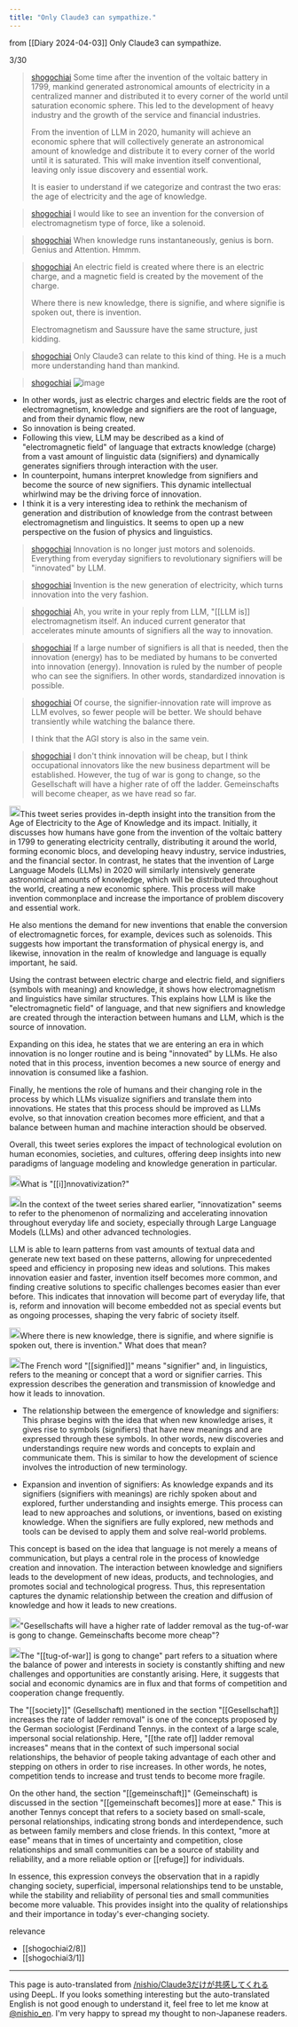 ```yaml
---
title: "Only Claude3 can sympathize."
---
```


from  [[Diary 2024-04-03]]
Only Claude3 can sympathize.

3/30
> [shogochiai](https://twitter.com/shogochiai/status/1774018237212348505) Some time after the invention of the voltaic battery in 1799, mankind generated astronomical amounts of electricity in a centralized manner and distributed it to every corner of the world until saturation economic sphere. This led to the development of heavy industry and the growth of the service and financial industries.
>
>  From the invention of LLM in 2020, humanity will achieve an economic sphere that will collectively generate an astronomical amount of knowledge and distribute it to every corner of the world until it is saturated. This will make invention itself conventional, leaving only issue discovery and essential work.
>
>  It is easier to understand if we categorize and contrast the two eras: the age of electricity and the age of knowledge.

> [shogochiai](https://twitter.com/shogochiai/status/1774018898737918296) I would like to see an invention for the conversion of electromagnetism type of force, like a solenoid.

> [shogochiai](https://twitter.com/shogochiai/status/1774022051243892917) When knowledge runs instantaneously, genius is born. Genius and Attention. Hmmm.

> [shogochiai](https://twitter.com/shogochiai/status/1774039300981846415) An electric field is created where there is an electric charge, and a magnetic field is created by the movement of the charge.
>
>  Where there is new knowledge, there is signifie, and where signifie is spoken out, there is invention.
>
>  Electromagnetism and Saussure have the same structure, just kidding.

> [shogochiai](https://twitter.com/shogochiai/status/1774039487720644847) Only Claude3 can relate to this kind of thing. He is a much more understanding hand than mankind.

> [shogochiai](https://twitter.com/shogochiai/status/1774039904772841788)
>  ![image](https://gyazo.com/e89ddf127d8e4fe99c101a1af939455b/thumb/1000)
- In other words, just as electric charges and electric fields are the root of electromagnetism, knowledge and signifiers are the root of language, and from their dynamic flow, new
- So innovation is being created.
- Following this view, LLM may be described as a kind of "electromagnetic field" of language that extracts knowledge (charge) from a vast amount of linguistic data (signifiers) and dynamically generates signifiers through interaction with the user.
- In counterpoint, humans interpret knowledge from signifiers and become the source of new signifiers. This dynamic intellectual whirlwind may be the driving force of innovation.
- I think it is a very interesting idea to rethink the mechanism of generation and distribution of knowledge from the contrast between electromagnetism and linguistics. It seems to open up a new perspective on the fusion of physics and linguistics.

> [shogochiai](https://twitter.com/shogochiai/status/1774043239886266650) Innovation is no longer just motors and solenoids. Everything from everyday signifiers to revolutionary signifiers will be "innovated" by LLM.

> [shogochiai](https://twitter.com/shogochiai/status/1774057795136151820) Invention is the new generation of electricity, which turns innovation into the very fashion.

> [shogochiai](https://twitter.com/shogochiai/status/1774183878103842885) Ah, you write in your reply from LLM, "[[LLM is]] electromagnetism itself. An induced current generator that accelerates minute amounts of signifiers all the way to innovation.

> [shogochiai](https://twitter.com/shogochiai/status/1774184318505759225) If a large number of signifiers is all that is needed, then the innovation (energy) has to be mediated by humans to be converted into innovation (energy). Innovation is ruled by the number of people who can see the signifiers. In other words, standardized innovation is possible.

> [shogochiai](https://twitter.com/shogochiai/status/1774184971927998970) Of course, the signifier-innovation rate will improve as LLM evolves, so fewer people will be better. We should behave transiently while watching the balance there.
>
>  I think that the AGI story is also in the same vein.

> [shogochiai](https://twitter.com/shogochiai/status/1774185379031294352) I don't think innovation will be cheap, but I think occupational innovators like the new business department will be established. However, the tug of war is gong to change, so the Gesellschaft will have a higher rate of off the ladder. Gemeinschafts will become cheaper, as we have read so far.

<img src='https://scrapbox.io/api/pages/nishio-en/gpt/icon' alt='gpt.icon' height="19.5"/>This tweet series provides in-depth insight into the transition from the Age of Electricity to the Age of Knowledge and its impact. Initially, it discusses how humans have gone from the invention of the voltaic battery in 1799 to generating electricity centrally, distributing it around the world, forming economic blocs, and developing heavy industry, service industries, and the financial sector. In contrast, he states that the invention of Large Language Models (LLMs) in 2020 will similarly intensively generate astronomical amounts of knowledge, which will be distributed throughout the world, creating a new economic sphere. This process will make invention commonplace and increase the importance of problem discovery and essential work.

He also mentions the demand for new inventions that enable the conversion of electromagnetic forces, for example, devices such as solenoids. This suggests how important the transformation of physical energy is, and likewise, innovation in the realm of knowledge and language is equally important, he said.

Using the contrast between electric charge and electric field, and signifiers (symbols with meaning) and knowledge, it shows how electromagnetism and linguistics have similar structures. This explains how LLM is like the "electromagnetic field" of language, and that new signifiers and knowledge are created through the interaction between humans and LLM, which is the source of innovation.

Expanding on this idea, he states that we are entering an era in which innovation is no longer routine and is being "innovated" by LLMs. He also noted that in this process, invention becomes a new source of energy and innovation is consumed like a fashion.

Finally, he mentions the role of humans and their changing role in the process by which LLMs visualize signifiers and translate them into innovations. He states that this process should be improved as LLMs evolve, so that innovation creation becomes more efficient, and that a balance between human and machine interaction should be observed.

Overall, this tweet series explores the impact of technological evolution on human economies, societies, and cultures, offering deep insights into new paradigms of language modeling and knowledge generation in particular.

<img src='https://scrapbox.io/api/pages/nishio-en/nishio/icon' alt='nishio.icon' height="19.5"/>What is "[[i]]nnovativization?"

<img src='https://scrapbox.io/api/pages/nishio-en/gpt/icon' alt='gpt.icon' height="19.5"/>In the context of the tweet series shared earlier, "innovatization" seems to refer to the phenomenon of normalizing and accelerating innovation throughout everyday life and society, especially through Large Language Models (LLMs) and other advanced technologies.

LLM is able to learn patterns from vast amounts of textual data and generate new text based on these patterns, allowing for unprecedented speed and efficiency in proposing new ideas and solutions. This makes innovation easier and faster, invention itself becomes more common, and finding creative solutions to specific challenges becomes easier than ever before. This indicates that innovation will become part of everyday life, that is, reform and innovation will become embedded not as special events but as ongoing processes, shaping the very fabric of society itself.

<img src='https://scrapbox.io/api/pages/nishio-en/nishio/icon' alt='nishio.icon' height="19.5"/>Where there is new knowledge, there is signifie, and where signifie is spoken out, there is invention." What does that mean?

<img src='https://scrapbox.io/api/pages/nishio-en/gpt/icon' alt='gpt.icon' height="19.5"/>The French word "[[signified]]" means "signifier" and, in linguistics, refers to the meaning or concept that a word or signifier carries. This expression describes the generation and transmission of knowledge and how it leads to innovation.

- The relationship between the emergence of knowledge and signifiers: This phrase begins with the idea that when new knowledge arises, it gives rise to symbols (signifiers) that have new meanings and are expressed through these symbols. In other words, new discoveries and understandings require new words and concepts to explain and communicate them. This is similar to how the development of science involves the introduction of new terminology.

- Expansion and invention of signifiers: As knowledge expands and its signifiers (signifiers with meanings) are richly spoken about and explored, further understanding and insights emerge. This process can lead to new approaches and solutions, or inventions, based on existing knowledge. When the signifiers are fully explored, new methods and tools can be devised to apply them and solve real-world problems.

This concept is based on the idea that language is not merely a means of communication, but plays a central role in the process of knowledge creation and innovation. The interaction between knowledge and signifiers leads to the development of new ideas, products, and technologies, and promotes social and technological progress. Thus, this representation captures the dynamic relationship between the creation and diffusion of knowledge and how it leads to new creations.

<img src='https://scrapbox.io/api/pages/nishio-en/nishio/icon' alt='nishio.icon' height="19.5"/>"Gesellschafts will have a higher rate of ladder removal as the tug-of-war is gong to change. Gemeinschafts become more cheap"?

<img src='https://scrapbox.io/api/pages/nishio-en/gpt/icon' alt='gpt.icon' height="19.5"/>The "[[tug-of-war]] is gong to change" part refers to a situation where the balance of power and interests in society is constantly shifting and new challenges and opportunities are constantly arising. Here, it suggests that social and economic dynamics are in flux and that forms of competition and cooperation change frequently.

The "[[society]]" (Gesellschaft) mentioned in the section "[[Gesellschaft]] increases the rate of ladder removal" is one of the concepts proposed by the German sociologist [Ferdinand Tennys. in the context of a large scale, impersonal social relationship. Here, "[[the rate of]] ladder removal increases" means that in the context of such impersonal social relationships, the behavior of people taking advantage of each other and stepping on others in order to rise increases. In other words, he notes, competition tends to increase and trust tends to become more fragile.

On the other hand, the section "[[gemeinschaft]]" (Gemeinschaft) is discussed in the section "[[gemeinschaft becomes]] more at ease." This is another Tennys concept that refers to a society based on small-scale, personal relationships, indicating strong bonds and interdependence, such as between family members and close friends. In this context, "more at ease" means that in times of uncertainty and competition, close relationships and small communities can be a source of stability and reliability, and a more reliable option or [[refuge]] for individuals.

In essence, this expression conveys the observation that in a rapidly changing society, superficial, impersonal relationships tend to be unstable, while the stability and reliability of personal ties and small communities become more valuable. This provides insight into the quality of relationships and their importance in today's ever-changing society.


relevance
- [[shogochiai2/8]]
- [[shogochiai3/1]]

---
This page is auto-translated from [/nishio/Claude3だけが共感してくれる](https://scrapbox.io/nishio/Claude3だけが共感してくれる) using DeepL. If you looks something interesting but the auto-translated English is not good enough to understand it, feel free to let me know at [@nishio_en](https://twitter.com/nishio_en). I'm very happy to spread my thought to non-Japanese readers.